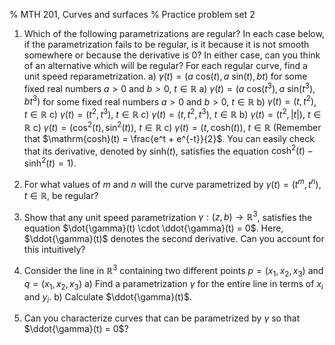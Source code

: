 % MTH 201, Curves and surfaces
% Practice problem set 2


1.  Which of the following parametrizations are regular? In each case below, if the parametrization fails to be regular, is it because it is not smooth somewhere or because the derivative is 0? In either case, can you think of an alternative which will be regular? For each regular curve, find a unit speed reparametrization.
	a) $\gamma(t) = (a\ \mathrm{cos}(t), a\ \mathrm{sin}(t), bt)$ for some  fixed real numbers $a>0$ and $b>0$, $t \in \mathbb{R}$
	a) $\gamma(t) = (a\ \mathrm{cos}(t^3), a\ \mathrm{sin}(t^3), bt^3)$ for some  fixed real numbers $a>0$ and $b>0$, $t \in \mathbb{R}$
	b) $\gamma(t) = (t, t^2)$, $t \in \mathbb{R}$
	c) $\gamma(t) = (t^2, t^3)$, $t \in \mathbb{R}$
	c) $\gamma(t) = (t, t^2, t^3)$, $t \in \mathbb{R}$
	b) $\gamma(t) = (t^2, |t|)$, $t \in \mathbb{R}$
	c) $\gamma(t) = (\mathrm{cos}^2(t), \mathrm{sin}^2(t))$, $t \in \mathbb{R}$
	c) $\gamma(t) = (t, \mathrm{cosh}(t))$, $t \in \mathbb{R}$ (Remember that $\mathrm{cosh}(t) = \frac{e^t + e^{-t}}{2}$. You can easily check that its derivative, denoted by $\mathrm{sinh}(t)$, satisfies the equation $\mathrm{cosh}^2(t) - \mathrm{sinh}^2(t) = 1$).


1. For what values of $m$ and $n$ will the curve parametrized by $\gamma(t) = (t^m, t^n)$, $t \in \mathbb{R}$, be regular?

1. Show that any unit speed parametrization $\gamma: (z, b) \to \mathbb{R}^3$, satisfies the equation $\dot{\gamma}(t) \cdot \ddot{\gamma}(t) = 0$. Here, $\ddot{\gamma}(t)$ denotes the second derivative. Can you account for this intuitively?
 

1. Consider the line in $\mathbb{R}^3$ containing two different points $p=(x_1, x_2, x_3)$ and $q=(x_1, x_2, x_3)$
	a) Find a parametrization $\gamma$ for the entire line in terms of $x_i$ and $y_i$.
	b) Calculate $\ddot{\gamma}(t)$.

1. Can you characterize curves that can be parametrized by $\gamma$ so that $\ddot{\gamma}(t) = 0$?
